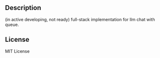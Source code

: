 ## Description

(in active developing, not ready)
full-stack implementation for llm chat with queue.

## License

MIT License